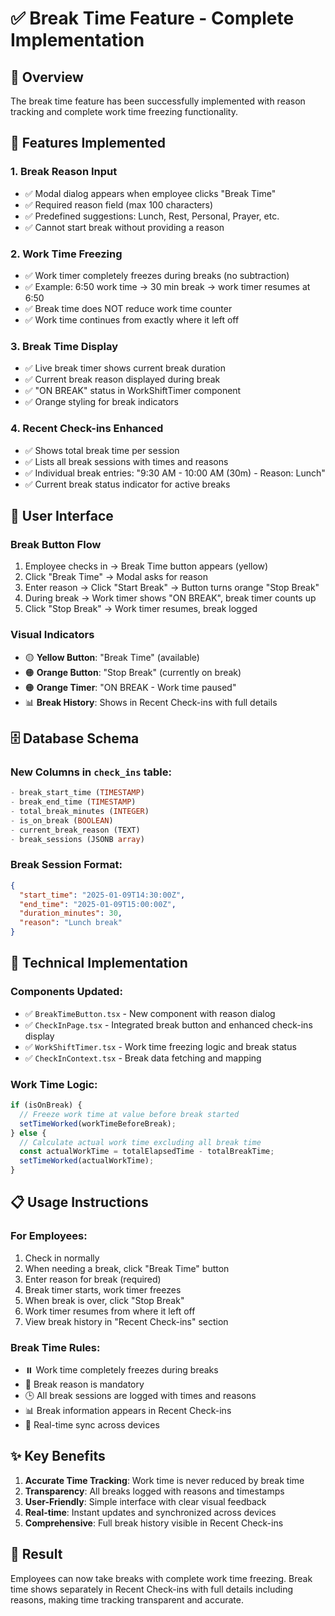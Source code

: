 # ✅ Break Time Feature - Complete Implementation

## 🎯 Overview
The break time feature has been successfully implemented with reason tracking and complete work time freezing functionality.

## 🚀 Features Implemented

### 1. **Break Reason Input**
- ✅ Modal dialog appears when employee clicks "Break Time"
- ✅ Required reason field (max 100 characters)
- ✅ Predefined suggestions: Lunch, Rest, Personal, Prayer, etc.
- ✅ Cannot start break without providing a reason

### 2. **Work Time Freezing**
- ✅ Work timer completely freezes during breaks (no subtraction)
- ✅ Example: 6:50 work time → 30 min break → work timer resumes at 6:50
- ✅ Break time does NOT reduce work time counter
- ✅ Work time continues from exactly where it left off

### 3. **Break Time Display**
- ✅ Live break timer shows current break duration
- ✅ Current break reason displayed during break
- ✅ "ON BREAK" status in WorkShiftTimer component
- ✅ Orange styling for break indicators

### 4. **Recent Check-ins Enhanced**
- ✅ Shows total break time per session
- ✅ Lists all break sessions with times and reasons
- ✅ Individual break entries: "9:30 AM - 10:00 AM (30m) - Reason: Lunch"
- ✅ Current break status indicator for active breaks

## 📱 User Interface

### **Break Button Flow**
1. Employee checks in → Break Time button appears (yellow)
2. Click "Break Time" → Modal asks for reason
3. Enter reason → Click "Start Break" → Button turns orange "Stop Break"
4. During break → Work timer shows "ON BREAK", break timer counts up
5. Click "Stop Break" → Work timer resumes, break logged

### **Visual Indicators**
- 🟡 **Yellow Button**: "Break Time" (available)
- 🟠 **Orange Button**: "Stop Break" (currently on break)
- 🟠 **Orange Timer**: "ON BREAK - Work time paused"
- 📊 **Break History**: Shows in Recent Check-ins with full details

## 🗄️ Database Schema

### **New Columns in `check_ins` table:**
```sql
- break_start_time (TIMESTAMP)
- break_end_time (TIMESTAMP)  
- total_break_minutes (INTEGER)
- is_on_break (BOOLEAN)
- current_break_reason (TEXT)
- break_sessions (JSONB array)
```

### **Break Session Format:**
```json
{
  "start_time": "2025-01-09T14:30:00Z",
  "end_time": "2025-01-09T15:00:00Z", 
  "duration_minutes": 30,
  "reason": "Lunch break"
}
```

## 🔧 Technical Implementation

### **Components Updated:**
- ✅ `BreakTimeButton.tsx` - New component with reason dialog
- ✅ `CheckInPage.tsx` - Integrated break button and enhanced check-ins display
- ✅ `WorkShiftTimer.tsx` - Work time freezing logic and break status
- ✅ `CheckInContext.tsx` - Break data fetching and mapping

### **Work Time Logic:**
```typescript
if (isOnBreak) {
  // Freeze work time at value before break started
  setTimeWorked(workTimeBeforeBreak);
} else {
  // Calculate actual work time excluding all break time
  const actualWorkTime = totalElapsedTime - totalBreakTime;
  setTimeWorked(actualWorkTime);
}
```

## 📋 Usage Instructions

### **For Employees:**
1. Check in normally
2. When needing a break, click "Break Time" button
3. Enter reason for break (required)
4. Break timer starts, work timer freezes
5. When break is over, click "Stop Break"
6. Work timer resumes from where it left off
7. View break history in "Recent Check-ins" section

### **Break Time Rules:**
- ⏸️ Work time completely freezes during breaks
- 📝 Break reason is mandatory
- 🕒 All break sessions are logged with times and reasons
- 📊 Break information appears in Recent Check-ins
- 🔄 Real-time sync across devices

## ✨ Key Benefits

1. **Accurate Time Tracking**: Work time is never reduced by break time
2. **Transparency**: All breaks logged with reasons and timestamps  
3. **User-Friendly**: Simple interface with clear visual feedback
4. **Real-time**: Instant updates and synchronized across devices
5. **Comprehensive**: Full break history visible in Recent Check-ins

## 🎉 Result

Employees can now take breaks with complete work time freezing. Break time shows separately in Recent Check-ins with full details including reasons, making time tracking transparent and accurate. 